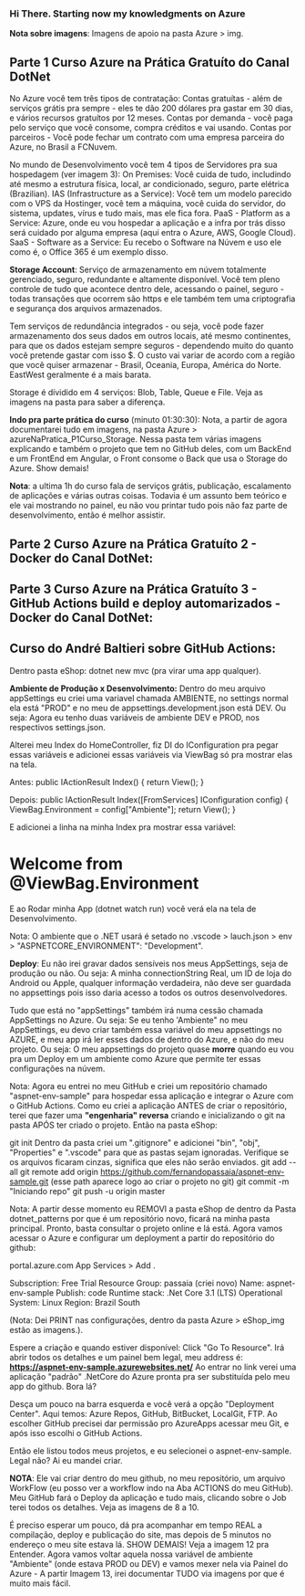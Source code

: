 ### Hi There. Starting now my knowledgments on Azure

**Nota sobre imagens**: Imagens de apoio na pasta Azure > img.

## Parte 1 Curso Azure na Prática Gratuíto do Canal DotNet

No Azure você tem três tipos de contratação:
Contas gratuítas - além de serviços grátis pra sempre - eles te dão 200 dólares pra gastar em 30 dias, e vários recursos gratuítos por 12 meses.
Contas por demanda - você paga pelo serviço que você consome, compra créditos e vai usando.
Contas por parceiros - Você pode fechar um contrato com uma empresa parceira do Azure, no Brasil a FCNuvem.

No mundo de Desenvolvimento você tem 4 tipos de Servidores pra sua hospedagem (ver imagem 3):
On Premises: Você cuida de tudo, includindo até mesmo a estrutura física, local, ar condicionado, seguro, parte elétrica (Brazilian).
IAS (Infrastructure as a Service): Você tem um modelo parecido com o VPS da Hostinger, você tem a máquina, você cuida do servidor, do sistema, updates, vírus  e tudo mais, mas ele fica fora.
PaaS - Platform as a Service: Azure, onde eu vou hospedar a aplicação e a infra por trás disso será cuidado por alguma empresa (aqui entra o Azure, AWS, Google Cloud).
SaaS - Software as a Service: Eu recebo o Software na Núvem e uso ele como é, o Office 365 é um exemplo disso.



**Storage Account**:
Serviço de armazenamento em núvem totalmente gerenciado, seguro, redundante e altamente disponível. Você tem pleno controle de tudo que acontece dentro dele, acessando o painel, seguro - todas transações que ocorrem são https e ele também tem uma criptografia e segurança dos arquivos armazenados.

Tem serviços de redundância integrados - ou seja, você pode fazer armazenamento dos seus dados em outros locais, até mesmo continentes, para que os dados estejam sempre seguros - dependendo muito do quanto você pretende gastar com isso $. O custo vai variar de acordo com a região que você quiser armazenar - Brasil, Oceania, Europa, América do Norte. EastWest geralmente é a mais barata.

Storage é dívidido em 4 serviços: Blob, Table, Queue e File. Veja as imagens na pasta para saber a diferença.


**Indo pra parte prática do curso** (minuto 01:30:30): Nota, a partir de agora documentarei tudo em imagens, na pasta Azure > azureNaPratica_P1Curso_Storage. Nessa pasta tem várias imagens explicando e também o projeto que tem no GitHub deles, com um BackEnd e um FrontEnd em Angular, o Front consome o Back que usa o Storage do Azure. Show demais!


**Nota**: a ultima 1h do curso fala de serviços grátis, publicação, escalamento de aplicações e várias outras coisas. Todavia é um assunto bem teórico e ele vai mostrando no painel, eu não vou printar tudo pois não faz parte de desenvolvimento, então é melhor assistir.

## Parte 2 Curso Azure na Prática Gratuíto 2 - Docker do Canal DotNet:



## Parte 3 Curso Azure na Prática Gratuíto 3 - GitHub Actions build e deploy automarizados - Docker do Canal DotNet:



## Curso do André Baltieri sobre GitHub Actions:

Dentro pasta eShop: dotnet new mvc (pra virar uma app qualquer).

**Ambiente de Produção x Desenvolvimento:**
Dentro do meu arquivo appSettings eu criei uma variavel chamada AMBIENTE, no settings normal ela está "PROD" e no meu de appsettings.development.json está DEV. Ou seja: Agora eu tenho duas variáveis de ambiente DEV e PROD, nos respectivos settings.json.

Alterei meu Index do HomeController, fiz DI do IConfiguration pra pegar essas variáveis e adicionei essas variáveis via ViewBag só pra mostrar elas na tela.

Antes:
public IActionResult Index()
{
            return View();
}

Depois:
public IActionResult Index([FromServices] IConfiguration config)
{
    ViewBag.Environment = config["Ambiente"];
    return View();
}

E adicionei a linha na minha Index pra mostrar essa variável: <h1 class="display-4">Welcome from @ViewBag.Environment</h1>
E ao Rodar minha App (dotnet watch run) você verá ela na tela de Desenvolvimento.

Nota: O ambiente que o .NET usará é setado no .vscode > lauch.json > env > "ASPNETCORE_ENVIRONMENT": "Development".

**Deploy**:
Eu não irei gravar dados sensíveis nos meus AppSettings, seja de produção ou não. Ou seja: A minha connectionString Real, um ID de loja do Android ou Apple, qualquer informação verdadeira, não deve ser guardada no appsettings pois isso daria acesso a todos os outros desenvolvedores.

Tudo que está no "appSettings" também irá numa cessão chamada AppSettings no Azure. Ou seja: Se eu tenho 'Ambiente" no meu AppSettings, eu devo criar também essa variável do meu appsettings no AZURE, e meu app irá ler esses dados de dentro do Azure, e não do meu projeto. Ou seja: O meu appsettings do projeto quase **morre** quando eu vou pra um Deploy em um ambiente como Azure que permite ter essas configurações na núvem.

Nota: Agora eu entrei no meu GitHub e criei um repositório chamado "aspnet-env-sample" para hospedar essa aplicação e integrar o Azure com o GitHub Actions. Como eu criei a aplicação ANTES de criar o repositório, terei que fazer uma **"engenharia" reversa** criando e inicializando o git na pasta APÓS ter criado o projeto. Então na pasta eShop:

git init
Dentro da pasta criei um ".gitignore" e adicionei "bin", "obj", "Properties" e ".vscode" para que as pastas sejam ignoradas. Verifique se os arquivos ficaram cinzas, significa que eles não serão enviados.
git add --all
git remote add origin https://github.com/fernandopassaia/aspnet-env-sample.git (esse path aparece logo ao criar o projeto no git)
git commit -m "Iniciando repo"
git push -u origin master

Nota: A partir desse momento eu REMOVI a pasta eShop de dentro da Pasta dotnet_patterns por que é um repositório novo, ficará na minha pasta principal.
Pronto, basta consultar o projeto online e lá está. Agora vamos acessar o Azure e configurar um deployment a partir do repositório do github:

portal.azure.com
App Services > Add .

Subscription: Free Trial
Resource Group: passaia (criei novo)
Name: aspnet-env-sample
Publish: code
Runtime stack: .Net Core 3.1 (LTS)
Operational System: Linux
Region: Brazil South

(Nota: Dei PRINT nas configurações, dentro da pasta Azure > eShop_img estão as imagens.).

Espere a criação e quando estiver disponível: Click "Go To Resource". Irá abrir todos os detalhes e um painel bem legal, meu address é: **https://aspnet-env-sample.azurewebsites.net/**
Ao entrar no link verei uma aplicação "padrão" .NetCore do Azure pronta pra ser substituída pelo meu app do github. Bora lá?

Desça um pouco na barra esquerda e você verá a opção "Deployment Center". Aqui temos: Azure Repos, GitHub, BitBucket, LocalGit, FTP.
Ao escolher GitHub precisei dar permissão pro AzureApps acessar meu Git, e após isso escolhi o GitHub Actions.

Então ele listou todos meus projetos, e eu selecionei o aspnet-env-sample. Legal não? Ai eu mandei criar.

**NOTA**: Ele vai criar dentro do meu github, no meu repositório, um arquivo WorkFlow (eu posso ver a workflow indo na Aba ACTIONS do meu GitHub).
Meu GitHub fará o Deploy da aplicação e tudo mais, clicando sobre o Job terei todos os detalhes. Veja as imagens de 8 a 10.

É preciso esperar um pouco, dá pra acompanhar em tempo REAL a compilação, deploy e publicação do site, mas depois de 5 minutos no endereço o meu site estava lá. SHOW DEMAIS!
Veja a imagem 12 pra Entender. Agora vamos voltar aquela nossa variável de ambiente "Ambiente" (onde estava PROD ou DEV) e vamos mexer nela via Painel do Azure - A partir Imagem 13, irei documentar TUDO via imagens por que é muito mais fácil.
